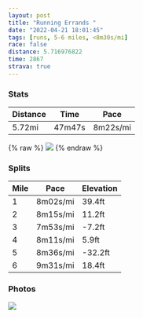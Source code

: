 ```yaml
---
layout: post
title: "Running Errands "
date: "2022-04-21 18:01:45"
tags: [runs, 5-6 miles, <8m30s/mi]
race: false
distance: 5.716976822
time: 2867
strava: true
---
```


### Stats

| Distance | Time | Pace |
|----------|------|------|
|5.72mi|47m47s|8m22s/mi|

{% raw %}
<img src='https://maps.googleapis.com/maps/api/staticmap?maptype=roadmap&path=enc:icwwFtksbM^Sd@_Ap@eDm@WqAu@Wg@q@{@a@SAk@WKi@E_@OGY^{Aj@m@Pi@HK\OPaBj@eAPcA@q@GU@a@SKy@y@i@]QSEe@K[YF?Jq@Ho@YcA}@kAe@S]a@_@g@OeBuAa@M_AaA[KKLMu@a@[}Bw@w@y@{@MYB]Ge@Se@[m@Se@o@[Y_B_A][Wc@oBkA_@Ce@i@WSK[MKAKWWsAu@i@i@]U_Bm@aAq@]]GUk@{@[`AiAvAF}Dx@o@Nc@d@QH[RULE?GWSv@h@VFNPb@@h@S@CCADDK@FFh@DNHP\hACvC`@rA?tAn@d@HX\XFtAIb@TrBxBnDnBTDHLEXj@Zb@f@ZFFFFGVLv@MLPn@GlADbBXxBbAj@FjAdAfCh@d@VFJv@Jr@b@x@t@RVHTh@t@l@vARPZLVGJBp@Zl@l@`@Tb@OPJjAnAp@dAXHXPZl@XR\LR?XPX@b@b@`@NrAjBx@h@dATXh@|DdDZp@vAR^VPV\FTCj@Zj@j@LE^PdDlDrA`A\f@TAx@r@n@C^LPXb@PZV`@RdAdAXb@h@N\Vt@`AhCxA`@Hf@j@ZR|@V`AbAn@X`@XnAd@Z^`@T\^p@Tx@l@`@y@\{ARa@Pu@v@}BNu@t@eBT_@\qARUJ]XaBZ_ARa@b@yAd@c@FSh@_AHmA`@k@?OHUPCJKJ_ALi@p@{ADy@FGD@\XxAn@dAp@V`@KtBSf@c@~Am@~AOl@]Za@R]\c@vC]fBe@Ds@vAE^Qb@Mt@Sj@El@UZ_AbCQj@If@Qp@]x@ERYf@@\KXa@^c@MYJ}@@ULMXQx@Wf@u@hCQ`@CVU|@CVOTc@lAu@Q_BgAe@OiAGUPMfAq@bAe@rAc@x@a@lAUhACt@g@lAa@pAKt@Sp@y@dASf@c@^Gf@B~@GXTE@O[HiAMg@RaA}@e@MuA{@c@?@BIHCAMTu@Y_CoAs@g@_@GuA{@]_@CMw@m@uBs@o@?{@eAa@KYc@[Sa@e@YQ_@e@}BsA_Aw@wAw@k@SaAAoA|@Sh@QGEGLmAc@Io@?i@JOP&key=AIzaSyC1MId7bFpkLXNAaYhBSTb8jLyiSqzbDtM&size=800x800&markers=color:yellow|label:S|40.75589,-73.99627&markers=color:green|label:F|40.753360000000015,-74.0021799999999'>
{% endraw %}

### Splits

| Mile | Pace | Elevation |
|------|------|-----------|
|1|8m02s/mi|39.4ft|
|2|8m15s/mi|11.2ft|
|3|7m53s/mi|-7.2ft|
|4|8m11s/mi|5.9ft|
|5|8m36s/mi|-32.2ft|
|6|9m31s/mi|18.4ft|

### Photos
<img src='https://dgtzuqphqg23d.cloudfront.net/xf_hc0GxoViLp0xPFx3gHLB998zTZA_ZB2u1UTgkBdo-576x768.jpg'>
